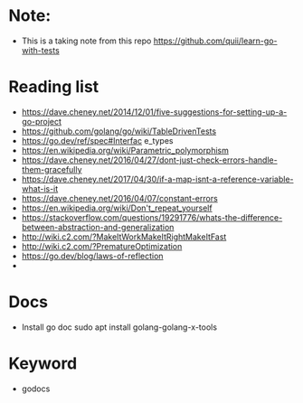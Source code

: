 # Note:

- This is a taking note from this repo https://github.com/quii/learn-go-with-tests

# Reading list

- https://dave.cheney.net/2014/12/01/five-suggestions-for-setting-up-a-go-project
- https://github.com/golang/go/wiki/TableDrivenTests
- https://go.dev/ref/spec#Interfac e_types
- https://en.wikipedia.org/wiki/Parametric_polymorphism
- https://dave.cheney.net/2016/04/27/dont-just-check-errors-handle-them-gracefully
- https://dave.cheney.net/2017/04/30/if-a-map-isnt-a-reference-variable-what-is-it
- https://dave.cheney.net/2016/04/07/constant-errors
- https://en.wikipedia.org/wiki/Don't_repeat_yourself
- https://stackoverflow.com/questions/19291776/whats-the-difference-between-abstraction-and-generalization
- http://wiki.c2.com/?MakeItWorkMakeItRightMakeItFast
- http://wiki.c2.com/?PrematureOptimization
- https://go.dev/blog/laws-of-reflection
-

# Docs

- Install go doc
  sudo apt install golang-golang-x-tools

# Keyword

- godocs

